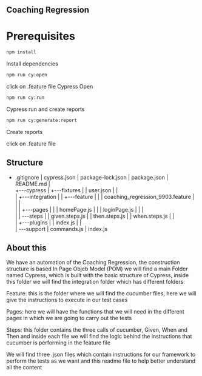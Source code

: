 ## Coaching Regression

# Prerequisites

```bash
npm install
```

Install dependencies

```bash
npm run cy:open
```

click on .feature file
Cypress Open

```bash
npm run cy:run
```

Cypress run and create reports

```bash
npm run cy:generate:report
```

Create reports

click on .feature file

## Structure

- .gitignore
  | cypress.json
  | package-lock.json
  | package.json
  | README.md
  |  
  +---cypress
  | +---fixtures
  | | user.json
  | |  
  | +---integration
  | | +---feature
  | | | coaching_regression_9903.feature
  | | |  
  | | +---pages
  | | | homePage.js
  | | | loginPage.js
  | | |  
  | | \---steps
  | | given.steps.js
  | | then.steps.js
  | | when.steps.js
  | |  
  | +---plugins
  | | index.js
  | |  
  | \---support
  | commands.js
  | index.js

## About this

We have an automation of the Coaching Regression, the construction structure is based
In Page Objeb Model (POM) we will find a main Folder named Cypress, which is built with the basic structure of Cypress, inside this folder we will find the integration folder which has different folders:

Feature: this is the folder where we will find the cucumber files, here we will give the instructions to execute in our test cases

Pages: here we will have the functions that we will need in the different pages in which we are going to carry out the tests

Steps: this folder contains the three calls of cucumber, Given, When and Then and inside each file we will find the logic behind the instructions that cucumber is performing in the feature file

We will find three .json files which contain instructions for our framework to perform the tests as we want and this readme file to help better understand all the content
